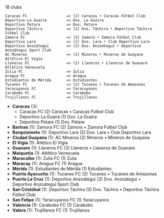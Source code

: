 18 clubs

```
Caracas FC                  => (2) Caracas • Caracas Fútbol Club
Deportivo La Guaira         => Dvo. La Guaira
Deportivo Petare            => Dvo. Petare
Deportivo Táchira           => (2) Dvo. Táchira • Deportivo Táchira Fútbol Club
Zamora FC                   => (2) Zamora • Zamora Fútbol Club
Deportivo Lara              => (2) Dvo. Lara • Club Deportivo Lara
Deportivo Anzoátegui        => (2) Dvo. Anzoátegui • Deportivo Anzoátegui Sport Club
AC Mineros                  => (2) Mineros • Mineros de Guayana
Atlético El Vigía           
Llaneros FC                 => (2) Llaneros • Llaneros de Guanare
Atlético Venezuela          
Zulia FC                    => Zulia
Aragua FC                   => Aragua
Estudiantes de Mérida       => Estudiantes
Tucanes FC                  => (2) Tucanes • Tucanes de Amazonas
Yaracuyanos FC              => Yaracuyanos
Carabobo FC                 => Carabobo
Trujillanos FC              => Trujillanos
```



- **Caracas** (3): 
  - Caracas FC  (2) Caracas • Caracas Fútbol Club
  - Deportivo La Guaira  (1) Dvo. La Guaira
  - Deportivo Petare  (1) Dvo. Petare
- **Barinas** (1): Zamora FC  (2) Zamora • Zamora Fútbol Club
- **Barquisimeto** (1): Deportivo Lara  (2) Dvo. Lara • Club Deportivo Lara
- **Ciudad Guayana** (1): AC Mineros  (2) Mineros • Mineros de Guayana
- **El Vigía** (1): Atlético El Vigía 
- **Guanare** (1): Llaneros FC  (2) Llaneros • Llaneros de Guanare
- **Maiquetía** (1): Atlético Venezuela 
- **Maracaibo** (1): Zulia FC  (1) Zulia
- **Maracay** (1): Aragua FC  (1) Aragua
- **Mérida** (1): Estudiantes de Mérida  (1) Estudiantes
- **Puerto Ayacucho** (1): Tucanes FC  (2) Tucanes • Tucanes de Amazonas
- **Puerto La Cruz** (1): Deportivo Anzoátegui  (2) Dvo. Anzoátegui • Deportivo Anzoátegui Sport Club
- **San Cristóbal** (1): Deportivo Táchira  (2) Dvo. Táchira • Deportivo Táchira Fútbol Club
- **San Felipe** (1): Yaracuyanos FC  (1) Yaracuyanos
- **Valencia** (1): Carabobo FC  (1) Carabobo
- **Valera** (1): Trujillanos FC  (1) Trujillanos


